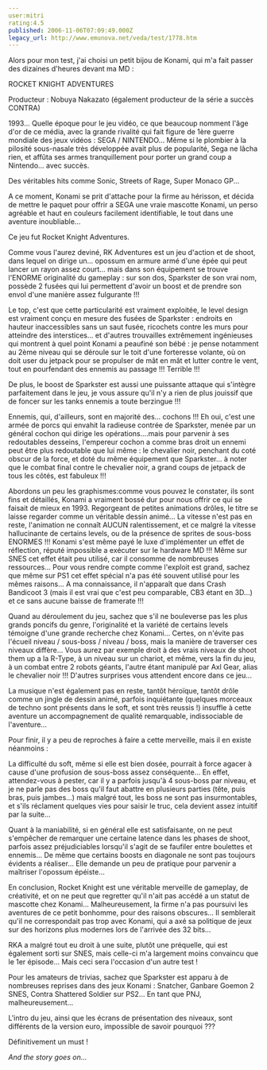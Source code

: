 ```yaml
---
user:mitri
rating:4.5
published: 2006-11-06T07:09:49.000Z
legacy_url: http://www.emunova.net/veda/test/1778.htm
---
```

Alors pour mon test, j'ai choisi un petit bijou de Konami, qui m'a fait passer des dizaines d'heures devant ma MD :  

ROCKET KNIGHT ADVENTURES  

  

Producteur : Nobuya Nakazato (également producteur de la série a succès CONTRA)  

  

1993... Quelle époque pour le jeu vidéo, ce que beaucoup nomment l'âge d'or de ce média, avec la grande rivalité qui fait figure de 1ère guerre mondiale des jeux vidéos : SEGA / NINTENDO... Même si le plombier à la pilosité sous-nasale très développée avait plus de popularité, Sega ne lâcha rien, et affûta ses armes tranquillement pour porter un grand coup a Nintendo... avec succès.  

  

Des véritables hits comme Sonic, Streets of Rage, Super Monaco GP...  

  

A ce moment, Konami se prit d'attache pour la firme au hérisson, et décida de mettre le paquet pour offrir a SEGA une vraie mascotte Konami, un perso agréable et haut en couleurs facilement identifiable, le tout dans une aventure inoubliable...  

  

Ce jeu fut Rocket Knight Adventures.  

  

Comme vous l'aurez deviné, RK Adventures est un jeu d'action et de shoot, dans lequel on dirige un... opossum en armure armé d'une épée qui peut lancer un rayon assez court... mais dans son équipement se trouve l'ENORME originalité du gameplay : sur son dos, Sparkster de son vrai nom, possède 2 fusées qui lui permettent d'avoir un boost et de prendre son envol d'une manière assez fulgurante !!!  

  

Le top, c'est que cette particularité est vraiment exploitée, le level design est vraiment conçu en mesure des fusées de Sparkster : endroits en hauteur inaccessibles sans un saut fusée, ricochets contre les murs pour atteindre des interstices... et d'autres trouvailles extrêmement ingénieuses qui montrent à quel point Konami a peaufiné son bébé : je pense notamment au 2ème niveau qui se déroule sur le toit d'une forteresse volante, où on doit user du jetpack pour se propulser de mât en mât et lutter contre le vent, tout en pourfendant des ennemis au passage !!! Terrible !!!  

  

De plus, le boost de Sparkster est aussi une puissante attaque qui s'intègre parfaitement dans le jeu, je vous assure qu'il n'y a rien de plus jouissif que de foncer sur les tanks ennemis a toute berzingue !!!  

  

  

Ennemis, qui, d'ailleurs, sont en majorité des... cochons !!! Eh oui, c'est une armée de porcs qui envahit la radieuse contrée de Sparkster, menée par un général cochon qui dirige les opérations....mais pour parvenir à ses redoutables desseins, l'empereur cochon a comme bras droit un ennemi peut être plus redoutable que lui même : le chevalier noir, penchant du coté obscur de la force, et doté du même équipement que Sparkster... à noter que le combat final contre le chevalier noir, a grand coups de jetpack de tous les côtés, est fabuleux !!!  

  

  

Abordons un peu les graphismes:comme vous pouvez le constater, ils sont fins et détaillés, Konami a vraiment bossé dur pour nous offrir ce qui se faisait de mieux en 1993\. Regorgeant de petites animations drôles, le titre se laisse regarder comme un véritable dessin animé... La vitesse n'est pas en reste, l'animation ne connaît AUCUN ralentissement, et ce malgré la vitesse hallucinante de certains levels, ou de la présence de sprites de sous-boss ENORMES !!! Konami s'est même payé le luxe d'implémenter un effet de réflection, réputé impossible a exécuter sur le hardware MD !!! Même sur SNES cet effet était peu utilisé, car il consomme de nombreuses ressources... Pour vous rendre compte comme l'exploit est grand, sachez que même sur PS1 cet effet spécial n'a pas été souvent utilisé pour les mêmes raisons... A ma connaissance, il n'apparaît que dans Crash Bandicoot 3 (mais il est vrai que c'est peu comparable, CB3 étant en 3D...) et ce sans aucune baisse de framerate !!!  

  

Quand au déroulement du jeu, sachez que s'il ne bouleverse pas les plus grands poncifs du genre, l'originalité et la variété de certains levels témoigne d'une grande recherche chez Konami... Certes, on n'évite pas l'écueil niveau / sous-boss / niveau / boss, mais la manière de traverser ces niveaux diffère... Vous aurez par exemple droit à des vrais niveaux de shoot them up a la R-Type, à un niveau sur un chariot, et même, vers la fin du jeu, à un combat entre 2 robots géants, l'autre étant manipulé par Axl Gear, alias le chevalier noir !!! D'autres surprises vous attendent encore dans ce jeu...  

  

  

La musique n'est également pas en reste, tantôt héroïque, tantôt drôle comme un jingle de dessin animé, parfois inquiétante (quelques morceaux de techno sont présents dans le soft, et sont très reussis !) insuffle à cette aventure un accompagnement de qualité remarquable, indissociable de l'aventure...  

  

Pour finir, il y a peu de reproches à faire a cette merveille, mais il en existe néanmoins :  

La difficulté du soft, même si elle est bien dosée, pourrait à force agacer à cause d'une profusion de sous-boss assez conséquente... En effet, attendez-vous à pester, car il y a parfois jusqu'à 4 sous-boss par niveau, et je ne parle pas des boss qu'il faut abattre en plusieurs parties (tête, puis bras, puis jambes...) mais malgré tout, les boss ne sont pas insurmontables, et s'ils réclament quelques vies pour saisir le truc, cela devient assez intuitif par la suite...  

  

Quant à la maniabilité, si en général elle est satisfaisante, on ne peut s'empêcher de remarquer une certaine latence dans les phases de shoot, parfois assez préjudiciables lorsqu'il s'agit de se faufiler entre boulettes et ennemis... De même que certains boosts en diagonale ne sont pas toujours évidents a réaliser... Elle demande un peu de pratique pour parvenir a maîtriser l'opossum épéiste...  

  

En conclusion, Rocket Knight est une véritable merveille de gameplay, de créativité, et on ne peut que regretter qu'il n'ait pas accédé a un statut de mascotte chez Konami... Malheureusement, la firme n'a pas poursuivi les aventures de ce petit bonhomme, pour des raisons obscures... Il semblerait qu'il ne correspondait pas trop avec Konami, qui a axé sa politique de jeux sur des horizons plus modernes lors de l'arrivée des 32 bits...  

  

RKA a malgré tout eu droit à une suite, plutôt une préquelle, qui est également sorti sur SNES, mais celle-ci m'a largement moins convaincu que le 1er épisode... Mais ceci sera l'occasion d'un autre test !  

  

Pour les amateurs de trivias, sachez que Sparkster est apparu à de nombreuses reprises dans des jeux Konami : Snatcher, Ganbare Goemon 2 SNES, Contra Shattered Soldier sur PS2... En tant que PNJ, malheureusement...  

L'intro du jeu, ainsi que les écrans de présentation des niveaux, sont différents de la version euro, impossible de savoir pourquoi ???  

  

Définitivement un must !  

_And the story goes on..._